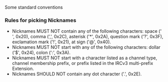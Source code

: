 Some standard conventions
### Rules for picking Nicknames
- Nicknames MUST NOT contain any of the following characters: space (' ', 0x20), comma (',', 0x2C), asterisk ('*', 0x2A), question mark ('?', 0x3F), exclamation mark ('!', 0x21), at sign ('@', 0x40).
- Nicknames MUST NOT start with any of the following characters: dollar ('$', 0x24), colon (':', 0x3A).
- Nicknames MUST NOT start with a character listed as a channel type, channel membership prefix, or prefix listed in the IRCv3 multi-prefix Extension.
- Nicknames SHOULD NOT contain any dot character ('.', 0x2E).
